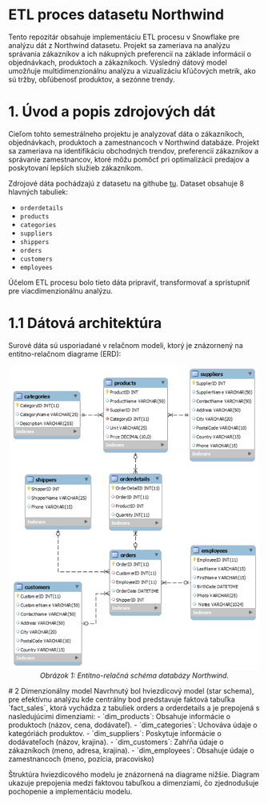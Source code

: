 # ETL proces datasetu Northwind
Tento repozitár obsahuje implementáciu ETL procesu v Snowflake pre analýzu dát z Northwind datasetu. Projekt sa zameriava na analýzu správania zákazníkov a ich nákupných preferencií na základe informácií o objednávkach, produktoch a zákazníkoch. Výsledný dátový model umožňuje multidimenzionálnu analýzu a vizualizáciu kľúčových metrik, ako sú tržby, obľúbenosť produktov, a sezónne trendy.
# 1. Úvod a popis zdrojových dát
Cieľom tohto semestrálneho projektu je analyzovať dáta o zákazníkoch, objednávkach, produktoch a zamestnancoch v Northwind databáze. Projekt sa zameriava na identifikáciu obchodných trendov, preferencií zákazníkov a správanie zamestnancov, ktoré môžu pomôcť pri optimalizácii predajov a poskytovaní lepších služieb zákazníkom.

Zdrojové dáta pochádzajú z datasetu na githube [tu](https://github.com/microsoft/sql-server-samples/tree/master/samples/databases/northwind-pubs). Dataset obsahuje 8 hlavných tabuliek:

- `orderdetails`
- `products`
- `categories`
- `suppliers`
- `shippers`
- `orders`
- `customers`
- `employees`

Účelom ETL procesu bolo tieto dáta pripraviť, transformovať a sprístupniť pre viacdimenzionálnu analýzu.
# 1.1 Dátová architektúra
Surové dáta sú usporiadané v relačnom modeli, ktorý je znázornený na entitno-relačnom diagrame (ERD):
<p align="center">
  <img src="Northwind_ERD.png" alt="Obrázok 1 Entitno-relačná schéma Northwind" width="500"/>
  <br>
  <i>Obrázok 1: Entitno-relačná schéma databázy Northwind.</i>
</p>
# 2 Dimenzionálny model
Navrhnutý bol hviezdicový model (star schema), pre efektívnu analýzu kde centrálny bod predstavuje faktová tabuľka `fact_sales`, ktorá vychádza z tabuliek orders a orderdetails a je prepojená s nasledujúcimi dimenziami:
- `dim_products`: Obsahuje informácie o produktoch (názov, cena, dodávateľ).
- `dim_categories`: Uchováva údaje o kategóriách produktov.
- `dim_suppliers`: Poskytuje informácie o dodávateľoch (názov, krajina).
- `dim_customers`: Zahŕňa údaje o zákazníkoch (meno, adresa, krajina).
- `dim_employees`: Obsahuje údaje o zamestnancoch (meno, pozícia, pracovisko)

Štruktúra hviezdicového modelu je znázornená na diagrame nižšie. Diagram ukazuje prepojenia medzi faktovou tabuľkou a dimenziami, čo zjednodušuje pochopenie a implementáciu modelu.

